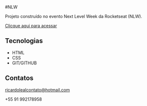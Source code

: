 #NLW


Projeto construído no evento Next Level Week da Rocketseat (NLW).


[Clicque aqui para acessar](https://ricard0silva.github.io/nlw/)

## Tecnologias 

- HTML
- CSS
- GIT/GITHUB


## Contatos

ricardolealcontato@hotmail.com

+55 91 992178958
